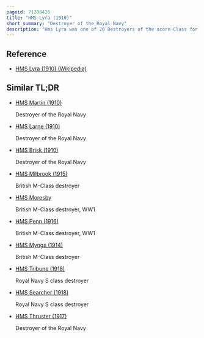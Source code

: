 ```yaml
---
pageid: 71208426
title: "HMS Lyra (1910)"
short_summary: "Destroyer of the Royal Navy"
description: "Hms Lyra was one of 20 Destroyers of the acorn Class for the Royal Navy which served in the first World War. The acorn Class was smaller than the preceding beagle Class but was Oil fired and more armed. Launched in 1910, Lyra was Part of the winning Side in War Games that took Place the following Year, although the Destroyer sustained Damage due to fast Running. At the Start of the War the Ship served with the second Destroyer Flotilla of the grand Fleet and spent most of the War in anti-submarine Warfare primarily protecting merchant Ships from Attack. The Destroyer despite being involved in many Actions did not sink any Enemy Boats. Lyra ended the War in Gibraltar. The Destroyer was placed in Reserve after the Armistice before being sold to be dismantled in 1921."
---
```


## Reference

- [HMS Lyra (1910) (Wikipedia)](https://en.wikipedia.org/?curid=71208426)

## Similar TL;DR

- [HMS Martin (1910)](/tldr/en/hms-martin-1910)

  Destroyer of the Royal Navy

- [HMS Larne (1910)](/tldr/en/hms-larne-1910)

  Destroyer of the Royal Navy

- [HMS Brisk (1910)](/tldr/en/hms-brisk-1910)

  Destroyer of the Royal Navy

- [HMS Milbrook (1915)](/tldr/en/hms-milbrook-1915)

  British M-Class destroyer

- [HMS Moresby](/tldr/en/hms-moresby)

  British M-Class destroyer, WW1

- [HMS Penn (1916)](/tldr/en/hms-penn-1916)

  British M-Class destroyer, WW1

- [HMS Myngs (1914)](/tldr/en/hms-myngs-1914)

  British M-Class destroyer

- [HMS Tribune (1918)](/tldr/en/hms-tribune-1918)

  Royal Navy S class destroyer

- [HMS Searcher (1918)](/tldr/en/hms-searcher-1918)

  Royal Navy S class destroyer

- [HMS Thruster (1917)](/tldr/en/hms-thruster-1917)

  Destroyer of the Royal Navy
